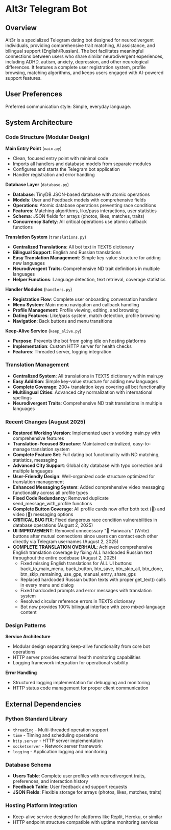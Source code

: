 # Alt3r Telegram Bot

## Overview

Alt3r is a specialized Telegram dating bot designed for neurodivergent individuals, providing comprehensive trait matching, AI assistance, and bilingual support (English/Russian). The bot facilitates meaningful connections between users who share similar neurodivergent experiences, including ADHD, autism, anxiety, depression, and other neurological differences. It features a complete user registration system, profile browsing, matching algorithms, and keeps users engaged with AI-powered support features.

## User Preferences

Preferred communication style: Simple, everyday language.

## System Architecture

### Code Structure (Modular Design)

**Main Entry Point** (`main.py`)
- Clean, focused entry point with minimal code
- Imports all handlers and database models from separate modules
- Configures and starts the Telegram bot application
- Handler registration and error handling

**Database Layer** (`database.py`)
- **Database**: TinyDB JSON-based database with atomic operations
- **Models**: User and Feedback models with comprehensive fields
- **Operations**: Atomic database operations preventing race conditions
- **Features**: Matching algorithms, like/pass interactions, user statistics
- **Schema**: JSON fields for arrays (photos, likes, matches, traits)
- **Concurrency Safety**: All critical operations use atomic callback functions

**Translation System** (`translations.py`)
- **Centralized Translations**: All bot text in TEXTS dictionary
- **Bilingual Support**: English and Russian translations
- **Easy Translation Management**: Simple key-value structure for adding new languages
- **Neurodivergent Traits**: Comprehensive ND trait definitions in multiple languages
- **Helper Functions**: Language detection, text retrieval, coverage statistics

**Handler Modules** (`handlers.py`)
- **Registration Flow**: Complete user onboarding conversation handlers
- **Menu System**: Main menu navigation and callback handling
- **Profile Management**: Profile viewing, editing, and browsing
- **Dating Features**: Like/pass system, match detection, profile browsing
- **Navigation**: Back buttons and menu transitions

**Keep-Alive Service** (`keep_alive.py`)
- **Purpose**: Prevents the bot from going idle on hosting platforms
- **Implementation**: Custom HTTP server for health checks
- **Features**: Threaded server, logging integration

### Translation Management
- **Centralized System**: All translations in TEXTS dictionary within main.py
- **Easy Addition**: Simple key-value structure for adding new languages
- **Complete Coverage**: 200+ translation keys covering all bot functionality
- **Multilingual Cities**: Advanced city normalization with international spellings
- **Neurodivergent Traits**: Comprehensive ND trait translations in multiple languages

### Recent Changes (August 2025)
- **Restored Working Version**: Implemented user's working main.py with comprehensive features
- **Translation-Focused Structure**: Maintained centralized, easy-to-manage translation system
- **Complete Feature Set**: Full dating bot functionality with ND matching, statistics, messaging
- **Advanced City Support**: Global city database with typo correction and multiple languages
- **User-Friendly Design**: Well-organized code structure optimized for translation management
- **Enhanced Messaging System**: Added comprehensive video messaging functionality across all profile types
- **Fixed Code Redundancy**: Removed duplicate send_message_with_profile functions
- **Complete Button Coverage**: All profile cards now offer both text (💌) and video (🎥) messaging options
- **CRITICAL BUG FIX**: Fixed dangerous race condition vulnerabilities in database operations (August 2, 2025)
- **UI IMPROVEMENT**: Removed unnecessary "💌 Написать" (Write) buttons after mutual connections since users can contact each other directly via Telegram usernames (August 2, 2025)
- **COMPLETE TRANSLATION OVERHAUL**: Achieved comprehensive English translation coverage by fixing ALL hardcoded Russian text throughout the entire codebase (August 2, 2025)
  - Fixed missing English translations for ALL UI buttons: back_to_main_menu, back_button, btn_save, btn_skip_all, btn_done, btn_skip_remaining, use_gps, manual_entry, share_gps
  - Replaced hardcoded Russian button texts with proper get_text() calls in every menu and dialog
  - Fixed hardcoded prompts and error messages with translation system
  - Resolved circular reference errors in TEXTS dictionary
  - Bot now provides 100% bilingual interface with zero mixed-language content

### Design Patterns

**Service Architecture**
- Modular design separating keep-alive functionality from core bot operations
- HTTP server provides external health monitoring capabilities
- Logging framework integration for operational visibility

**Error Handling**
- Structured logging implementation for debugging and monitoring
- HTTP status code management for proper client communication

## External Dependencies

### Python Standard Library
- `threading` - Multi-threaded operation support
- `time` - Timing and scheduling operations
- `http.server` - HTTP server implementation
- `socketserver` - Network server framework
- `logging` - Application logging and monitoring

### Database Schema
- **Users Table**: Complete user profiles with neurodivergent traits, preferences, and interaction history
- **Feedback Table**: User feedback and support requests
- **JSON Fields**: Flexible storage for arrays (photos, likes, matches, traits)

### Hosting Platform Integration
- Keep-alive service designed for platforms like Replit, Heroku, or similar
- HTTP endpoint structure compatible with uptime monitoring services